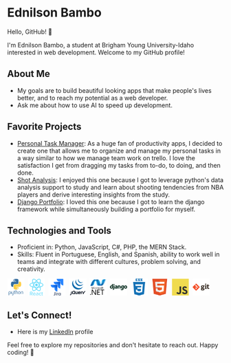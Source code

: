# Ednilson Bambo

Hello, GitHub! 👋

I'm Ednilson Bambo, a student at Brigham Young University-Idaho interested in web development. Welcome to my GitHub profile!

## About Me

- My goals are to build beautiful looking apps that make people's lives better, and to reach my potential as a web developer. 
- Ask me about how to use AI to speed up development.

## Favorite Projects

- [Personal Task Manager](https://to-do-list-manager-nu.vercel.app/): As a huge fan of productivity apps, I decided to create one that allows me to organize and manage my personal tasks in a way similar to how we manage team work on trello. I love the satisfaction I get from dragging my tasks from to-do, to doing, and then done. 
- [Shot Analysis](https://github.com/Yobamba/shooting-analysis): I enjoyed this one because I got to leverage python's data analysis support to study and learn about shooting tendencies from NBA players and derive interesting insights from the study.
- [Django Portfolio](https://github.com/Yobamba/portfolio): I loved this one because I got to learn the django framework while simultaneously building a portfolio for myself.

## Technologies and Tools

- Proficient in: Python, JavaScript, C#, PHP, the MERN Stack. 
- Skills: Fluent in Portuguese, English, and Spanish, ability to work well in teams and integrate with different cultures, problem solving, and creativity.

<div>
    <img src="https://github.com/devicons/devicon/blob/master/icons/python/python-original-wordmark.svg" title="Python" alt="Python" width="40" height="40"/>&nbsp;
    <img src="https://github.com/devicons/devicon/blob/master/icons/react/react-original-wordmark.svg" title="React" alt="React" width="40" height="40"/>&nbsp;
    <img src="https://github.com/devicons/devicon/blob/master/icons/jira/jira-original-wordmark.svg" title="Jira" alt="Jira" width="40" height="40"/>&nbsp;
    <img src="https://github.com/devicons/devicon/blob/master/icons/jquery/jquery-original-wordmark.svg" title="Jquery" alt="Jquery" width="40" height="40"/>&nbsp;
    <img src="https://github.com/devicons/devicon/blob/master/icons/dot-net/dot-net-original-wordmark.svg" title="Dotnet" alt="Dotnet" width="40" height="40"/>&nbsp;
    <img src="https://github.com/devicons/devicon/blob/master/icons/django/django-plain-wordmark.svg" title="Django" alt "Django" width="40" height="40"/>&nbsp;
    <img src="https://github.com/devicons/devicon/blob/master/icons/css3/css3-plain-wordmark.svg"  title="CSS3" alt="CSS" width="40" height="40"/>&nbsp;
    <img src="https://github.com/devicons/devicon/blob/master/icons/html5/html5-original.svg" title="HTML5" alt="HTML" width="40" height="40"/>&nbsp;
    <img src="https://github.com/devicons/devicon/blob/master/icons/javascript/javascript-original.svg" title="JavaScript" alt="JavaScript" width="40" height="40"/>&nbsp;
    <img src="https://github.com/devicons/devicon/blob/master/icons/git/git-original-wordmark.svg" title="Git" **alt="Git" width="40" height="40"/>
</div>

## Let's Connect!

- Here is my [LinkedIn](https://www.linkedin.com/in/ednilsonbambo/) profile


Feel free to explore my repositories and don't hesitate to reach out. Happy coding! 🚀
